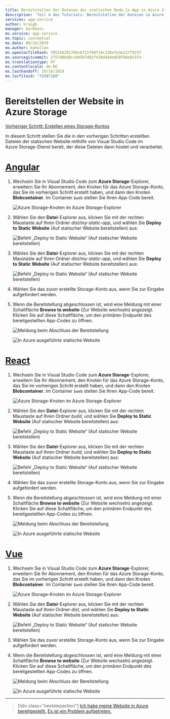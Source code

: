 ```yaml
---
title: Bereitstellen der Dateien der statischen Node.js-App in Azure Storage in Visual Studio Code
description: 'Teil 4 des Tutorials: Bereitstellen der Dateien in Azure Storage'
services: app-service
author: kraigb
manager: barbkess
ms.service: app-service
ms.topic: conceptual
ms.date: 09/24/2019
ms.author: buhollan
ms.openlocfilehash: 705256291709c6715f90f19c220a7e3e127f923f
ms.sourcegitcommit: 2757d8bd0cc045b7d02f430d44de859f9de853f4
ms.translationtype: HT
ms.contentlocale: de-DE
ms.lasthandoff: 10/18/2019
ms.locfileid: "72587168"
---
```

# <a name="deploy-the-website-to-azure-storage"></a>Bereitstellen der Website in Azure Storage

[Vorheriger Schritt: Erstellen eines Storage-Kontos](tutorial-vscode-static-website-node-03.md)

In diesem Schritt stellen Sie die in den vorherigen Schritten erstellten Dateien der statischen Website mithilfe von Visual Studio Code im Azure Storage-Dienst bereit, der diese Dateien dann hostet und verarbeitet.

# <a name="angulartabangular"></a>[Angular](#tab/angular)

1. Wechseln Sie in Visual Studio Code zum **Azure Storage**-Explorer, erweitern Sie Ihr Abonnement, den Knoten für das Azure Storage-Konto, das Sie im vorherigen Schritt erstellt haben, und dann den Knoten **Blobcontainer**. Im Container `$web` stellen Sie Ihren App-Code bereit.

   ![Azure Storage-Knoten im Azure Storage-Explorer](media/static-website/storage-nodes.png)

1. Wählen Sie den **Datei**-Explorer aus, klicken Sie mit der rechten Maustaste auf Ihren Ordner _dist/my-static-app_, und wählen Sie **Deploy to Static Website** (Auf statischer Website bereitstellen) aus:

    ![Befehl „Deploy to Static Website“ (Auf statischer Website bereitstellen)](media/static-website/deploy-build-angular.png)

1. Wählen Sie den **Datei**-Explorer aus, klicken Sie mit der rechten Maustaste auf Ihren Ordner _dist/my-static-app_, und wählen Sie **Deploy to Static Website** (Auf statischer Website bereitstellen) aus:

    ![Befehl „Deploy to Static Website“ (Auf statischer Website bereitstellen)](media/static-website/deploy-build-angular.png)

1. Wählen Sie das zuvor erstellte Storage-Konto aus, wenn Sie zur Eingabe aufgefordert werden.

1. Wenn die Bereitstellung abgeschlossen ist, wird eine Meldung mit einer Schaltfläche **Browse to website** (Zur Website wechseln) angezeigt. Klicken Sie auf diese Schaltfläche, um den primären Endpunkt des bereitgestellten App-Codes zu öffnen.

    ![Meldung beim Abschluss der Bereitstellung](media/static-website/deployment-complete.png)

    ![In Azure ausgeführte statische Website](media/static-website/azure-app-angular.png)

# <a name="reacttabreact"></a>[React](#tab/react)

1. Wechseln Sie in Visual Studio Code zum **Azure Storage**-Explorer, erweitern Sie Ihr Abonnement, den Knoten für das Azure Storage-Konto, das Sie im vorherigen Schritt erstellt haben, und dann den Knoten **Blobcontainer**. Im Container `$web` stellen Sie Ihren App-Code bereit.

   ![Azure Storage-Knoten im Azure Storage-Explorer](media/static-website/storage-nodes.png)

1. Wählen Sie den **Datei**-Explorer aus, klicken Sie mit der rechten Maustaste auf Ihren Ordner _build_, und wählen Sie **Deploy to Static Website** (Auf statischer Website bereitstellen) aus:

    ![Befehl „Deploy to Static Website“ (Auf statischer Website bereitstellen)](media/static-website/deploy-build-react.png)

1. Wählen Sie den **Datei**-Explorer aus, klicken Sie mit der rechten Maustaste auf Ihren Ordner _build_, und wählen Sie **Deploy to Static Website** (Auf statischer Website bereitstellen) aus:

    ![Befehl „Deploy to Static Website“ (Auf statischer Website bereitstellen)](media/static-website/deploy-build-react.png)

1. Wählen Sie das zuvor erstellte Storage-Konto aus, wenn Sie zur Eingabe aufgefordert werden.

1. Wenn die Bereitstellung abgeschlossen ist, wird eine Meldung mit einer Schaltfläche **Browse to website** (Zur Website wechseln) angezeigt. Klicken Sie auf diese Schaltfläche, um den primären Endpunkt des bereitgestellten App-Codes zu öffnen.

    ![Meldung beim Abschluss der Bereitstellung](media/static-website/deployment-complete.png)

    ![In Azure ausgeführte statische Website](media/static-website/azure-app-react.png)

# <a name="vuetabvue"></a>[Vue](#tab/vue)

1. Wechseln Sie in Visual Studio Code zum **Azure Storage**-Explorer, erweitern Sie Ihr Abonnement, den Knoten für das Azure Storage-Konto, das Sie im vorherigen Schritt erstellt haben, und dann den Knoten **Blobcontainer**. Im Container `$web` stellen Sie Ihren App-Code bereit.

   ![Azure Storage-Knoten im Azure Storage-Explorer](media/static-website/storage-nodes.png)

1. Wählen Sie den **Datei**-Explorer aus, klicken Sie mit der rechten Maustaste auf Ihren Ordner _dist_, und wählen Sie **Deploy to Static Website** (Auf statischer Website bereitstellen) aus:

    ![Befehl „Deploy to Static Website“ (Auf statischer Website bereitstellen)](media/static-website/deploy-build-vue.png)

1. Wählen Sie das zuvor erstellte Storage-Konto aus, wenn Sie zur Eingabe aufgefordert werden.

1. Wenn die Bereitstellung abgeschlossen ist, wird eine Meldung mit einer Schaltfläche **Browse to website** (Zur Website wechseln) angezeigt. Klicken Sie auf diese Schaltfläche, um den primären Endpunkt des bereitgestellten App-Codes zu öffnen.

    ![Meldung beim Abschluss der Bereitstellung](media/static-website/deployment-complete.png)

    ![In Azure ausgeführte statische Website](media/static-website/azure-app-vue.png)

---

> [!div class="nextstepaction"]
> [Ich habe meine Website in Azure bereitgestellt.](tutorial-vscode-static-website-node-05.md) [Es ist ein Problem aufgetreten.](https://www.research.net/r/PWZWZ52?tutorial=node-deployment-staticwebsite&step=create-storage)

